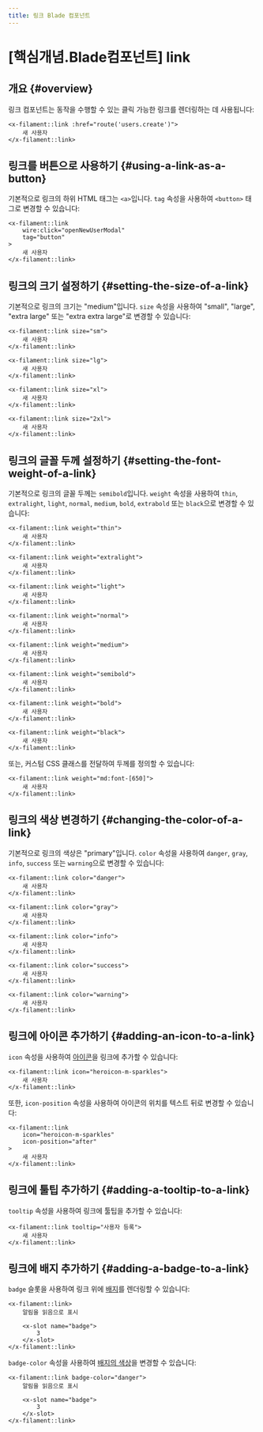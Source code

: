 ```yaml
---
title: 링크 Blade 컴포넌트
---
```

# [핵심개념.Blade컴포넌트] link
## 개요 {#overview}

링크 컴포넌트는 동작을 수행할 수 있는 클릭 가능한 링크를 렌더링하는 데 사용됩니다:

```blade
<x-filament::link :href="route('users.create')">
    새 사용자
</x-filament::link>
```

## 링크를 버튼으로 사용하기 {#using-a-link-as-a-button}

기본적으로 링크의 하위 HTML 태그는 `<a>`입니다. `tag` 속성을 사용하여 `<button>` 태그로 변경할 수 있습니다:

```blade
<x-filament::link
    wire:click="openNewUserModal"
    tag="button"
>
    새 사용자
</x-filament::link>
```

## 링크의 크기 설정하기 {#setting-the-size-of-a-link}

기본적으로 링크의 크기는 "medium"입니다. `size` 속성을 사용하여 "small", "large", "extra large" 또는 "extra extra large"로 변경할 수 있습니다:

```blade
<x-filament::link size="sm">
    새 사용자
</x-filament::link>

<x-filament::link size="lg">
    새 사용자
</x-filament::link>

<x-filament::link size="xl">
    새 사용자
</x-filament::link>

<x-filament::link size="2xl">
    새 사용자
</x-filament::link>
```

## 링크의 글꼴 두께 설정하기 {#setting-the-font-weight-of-a-link}

기본적으로 링크의 글꼴 두께는 `semibold`입니다. `weight` 속성을 사용하여 `thin`, `extralight`, `light`, `normal`, `medium`, `bold`, `extrabold` 또는 `black`으로 변경할 수 있습니다:

```blade
<x-filament::link weight="thin">
    새 사용자
</x-filament::link>

<x-filament::link weight="extralight">
    새 사용자
</x-filament::link>

<x-filament::link weight="light">
    새 사용자
</x-filament::link>

<x-filament::link weight="normal">
    새 사용자
</x-filament::link>

<x-filament::link weight="medium">
    새 사용자
</x-filament::link>

<x-filament::link weight="semibold">
    새 사용자
</x-filament::link>
   
<x-filament::link weight="bold">
    새 사용자
</x-filament::link>

<x-filament::link weight="black">
    새 사용자
</x-filament::link> 
```

또는, 커스텀 CSS 클래스를 전달하여 두께를 정의할 수 있습니다:

```blade
<x-filament::link weight="md:font-[650]">
    새 사용자
</x-filament::link>
```

## 링크의 색상 변경하기 {#changing-the-color-of-a-link}

기본적으로 링크의 색상은 "primary"입니다. `color` 속성을 사용하여 `danger`, `gray`, `info`, `success` 또는 `warning`으로 변경할 수 있습니다:

```blade
<x-filament::link color="danger">
    새 사용자
</x-filament::link>

<x-filament::link color="gray">
    새 사용자
</x-filament::link>

<x-filament::link color="info">
    새 사용자
</x-filament::link>

<x-filament::link color="success">
    새 사용자
</x-filament::link>

<x-filament::link color="warning">
    새 사용자
</x-filament::link>
```

## 링크에 아이콘 추가하기 {#adding-an-icon-to-a-link}

`icon` 속성을 사용하여 [아이콘](https://blade-ui-kit.com/blade-icons?set=1#search)을 링크에 추가할 수 있습니다:

```blade
<x-filament::link icon="heroicon-m-sparkles">
    새 사용자
</x-filament::link>
```

또한, `icon-position` 속성을 사용하여 아이콘의 위치를 텍스트 뒤로 변경할 수 있습니다:

```blade
<x-filament::link
    icon="heroicon-m-sparkles"
    icon-position="after"
>
    새 사용자
</x-filament::link>
```

## 링크에 툴팁 추가하기 {#adding-a-tooltip-to-a-link}

`tooltip` 속성을 사용하여 링크에 툴팁을 추가할 수 있습니다:

```blade
<x-filament::link tooltip="사용자 등록">
    새 사용자
</x-filament::link>
```

## 링크에 배지 추가하기 {#adding-a-badge-to-a-link}

`badge` 슬롯을 사용하여 링크 위에 [배지](badge)를 렌더링할 수 있습니다:

```blade
<x-filament::link>
    알림을 읽음으로 표시

    <x-slot name="badge">
        3
    </x-slot>
</x-filament::link>
```

`badge-color` 속성을 사용하여 [배지의 색상](badge#changing-the-color-of-the-badge)을 변경할 수 있습니다:

```blade
<x-filament::link badge-color="danger">
    알림을 읽음으로 표시

    <x-slot name="badge">
        3
    </x-slot>
</x-filament::link>
```
